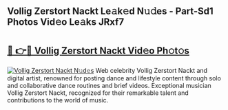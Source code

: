 ## Vollig Zerstort Nackt Le𝚊k𝚎d N𝚞𝚍es - Part-Sd1 Photos Vid𝚎o Le𝚊ks JRxf7

# <h2><a href="http://fb52mrh.evod.top/?m=Vollig+Zerstort+Nackt">🔗 👉🔴 Vollig Zerstort Nackt Vid𝚎o Ph𝚘t𝚘s</a></h2>

[![Vollig Zerstort Nackt N𝚞d𝚎s](https://i.imgur.com/8V9OHl7.gif)](http://fb52mrh.evod.top/?m=Vollig+Zerstort+Nackt)
Web celebrity Vollig Zerstort Nackt and digital artist, renowned for posting dance and lifestyle content through solo and collaborative dance routines and brief videos. Exceptional musician Vollig Zerstort Nackt, recognized for their remarkable talent and contributions to the world of music. 

